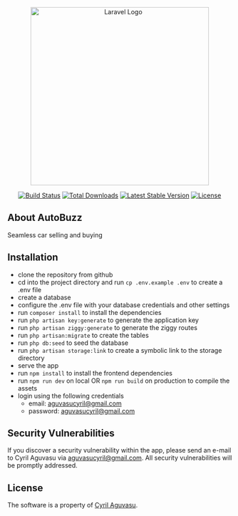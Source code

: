 <p align="center"><a href="https://laravel.com" target="_blank"><img src="https://raw.githubusercontent.com/laravel/art/master/logo-lockup/5%20SVG/2%20CMYK/1%20Full%20Color/laravel-logolockup-cmyk-red.svg" width="400" alt="Laravel Logo"></a></p>

<p align="center">
<a href="https://github.com/laravel/framework/actions"><img src="https://github.com/laravel/framework/workflows/tests/badge.svg" alt="Build Status"></a>
<a href="https://packagist.org/packages/laravel/framework"><img src="https://img.shields.io/packagist/dt/laravel/framework" alt="Total Downloads"></a>
<a href="https://packagist.org/packages/laravel/framework"><img src="https://img.shields.io/packagist/v/laravel/framework" alt="Latest Stable Version"></a>
<a href="https://packagist.org/packages/laravel/framework"><img src="https://img.shields.io/packagist/l/laravel/framework" alt="License"></a>
</p>

## About AutoBuzz

Seamless car selling and buying

## Installation
- clone the repository from github
- cd into the project directory and run `cp .env.example .env` to create a .env file
- create a database
- configure the .env file with your database credentials and other settings
- run `composer install` to install the dependencies
- run `php artisan key:generate` to generate the application key
- run `php artisan ziggy:generate` to generate the ziggy routes
- run `php artisan:migrate` to create the tables
- run `php db:seed` to seed the database
- run `php artisan storage:link` to create a symbolic link to the storage directory
- serve the app
- run `npm install` to install the frontend dependencies
- run `npm run dev` on local OR `npm run build` on production to compile the assets
- login using the following credentials
  - email: aguvasucyril@gmail.com
  - password: aguvasucyril@gmail.com

## Security Vulnerabilities

If you discover a security vulnerability within the app, please send an e-mail to Cyril Aguvasu via [aguvasucyril@gmail.com](mailto:aguvasucyril@gmail.com). All security vulnerabilities will be promptly addressed.

## License

The software is a property of [Cyril Aguvasu](https://github.com/StilinskiCyril).
